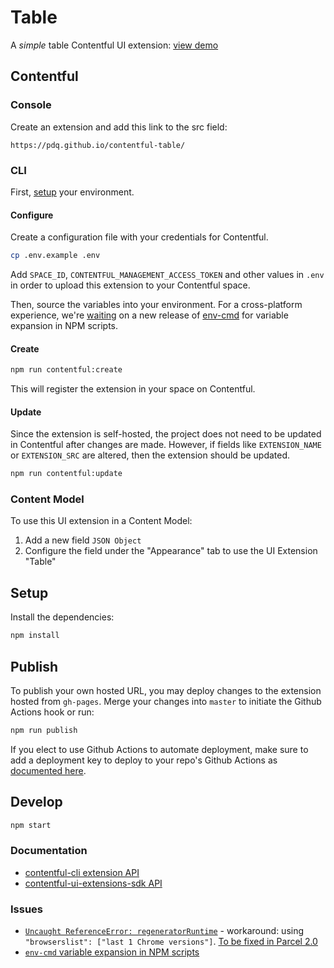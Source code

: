 # Table

A _simple_ table Contentful UI extension: [view demo](https://pdq.github.io/contentful-table/)

## Contentful

### Console

Create an extension and add this link to the src field:

```
https://pdq.github.io/contentful-table/
```

### CLI

First, [setup](#setup) your environment.

#### Configure

Create a configuration file with your credentials for Contentful.

```sh
cp .env.example .env
```

Add `SPACE_ID`, `CONTENTFUL_MANAGEMENT_ACCESS_TOKEN` and other values in `.env` in order to upload this extension to your Contentful space.

Then, source the variables into your environment. For a cross-platform experience, we're [waiting](https://github.com/toddbluhm/env-cmd/issues/112) on a new release of [env-cmd](https://www.npmjs.com/package/env-cmd) for variable expansion in NPM scripts.

#### Create

```sh
npm run contentful:create
```

This will register the extension in your space on Contentful.

#### Update

Since the extension is self-hosted, the project does not need to be updated in Contentful after changes are made. However, if fields like `EXTENSION_NAME` or `EXTENSION_SRC` are altered, then the extension should be updated.

```sh
npm run contentful:update
```

### Content Model

To use this UI extension in a Content Model:

1. Add a new field `JSON Object`
1. Configure the field under the "Appearance" tab to use the UI Extension "Table"

## Setup

Install the dependencies:

```sh
npm install
```

## Publish

To publish your own hosted URL, you may deploy changes to the extension hosted from `gh-pages`. Merge your changes into `master` to initiate the Github Actions hook or run:

```sh
npm run publish
```

If you elect to use Github Actions to automate deployment, make sure to add a deployment key to deploy to your repo's Github Actions as [documented here](https://github.com/marketplace/actions/github-pages-action#1-add-ssh-deploy-key).

## Develop

```sh
npm start
```

### Documentation

- [contentful-cli extension API](https://github.com/contentful/contentful-cli/tree/master/docs/extension)
- [contentful-ui-extensions-sdk API](https://github.com/contentful/ui-extensions-sdk)

### Issues

- [`Uncaught ReferenceError: regeneratorRuntime`](https://github.com/parcel-bundler/parcel/issues/1762) - workaround: using `"browserslist": ["last 1 Chrome versions"]`. [To be fixed in Parcel 2.0](https://github.com/parcel-bundler/parcel/issues/1762#issuecomment-480687638)
- [`env-cmd` variable expansion in NPM scripts](https://github.com/toddbluhm/env-cmd/issues/112)
